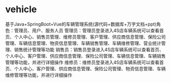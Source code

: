 # vehicle
基于Java+SpringBoot+Vue的车辆管理系统(源代码+数据库+万字文档+ppt)角色：管理员、用户、服务人员  管理员：管理员登录进入4S店车辆系统可以查看首页、个人中心、销售员管理、维修员管理、客户管理、供应商信息管理、保险公司管理、车辆信息管理、物资信息管理、车辆销售管理、车辆维修管理、营业统计管理、销售统计管理等功能  销售员：销售员登录进入4S店车辆系统可以查看首页、个人中心、客户管理、供应商信息管理、保险公司管理、车辆信息管理、车辆销售管理等功能，并进行详细操作  维修员：维修员登录进入4S店车辆系统可以查看首页、个人中心、客户管理、供应商信息管理、保险公司管理、物资信息管理、车辆维修管理等功能，并进行详细操作
